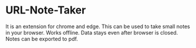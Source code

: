 # URL-Note-Taker
It is an extension for chrome and edge. This can be used to take small notes in your browser. Works offline. Data stays even after browser is closed. Notes can be exported to pdf.
